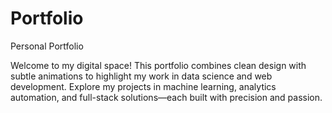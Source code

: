 # Portfolio
Personal Portfolio

Welcome to my digital space! This portfolio combines clean design with subtle animations to highlight my work in data science and web development. Explore my projects in machine learning, analytics automation, and full-stack solutions—each built with precision and passion.
